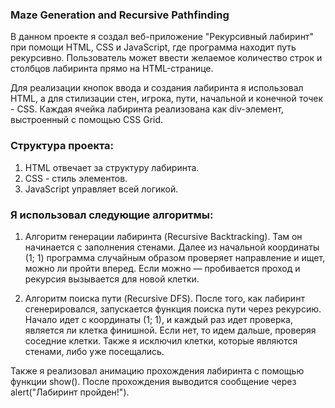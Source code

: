 ### Maze Generation and Recursive Pathfinding

В данном проекте я создал веб-приложение "Рекурсивный лабиринт" при помощи HTML, CSS и JavaScript, где программа находит путь рекурсивно. Пользователь может ввести желаемое количество строк и столбцов лабиринта прямо на HTML-странице.

Для реализации кнопок ввода и создания лабиринта я использовал HTML, а для стилизации стен, игрока, пути, начальной и конечной точек - CSS. Каждая ячейка лабиринта реализована как div-элемент, выстроенный с помощью CSS Grid.

### Структура проекта:
1) HTML отвечает за структуру лабиринта.
2) CSS - стиль элементов.
3) JavaScript управляет всей логикой.

### Я использовал следующие алгоритмы:

1) Алгоритм генерации лабиринта (Recursive Backtracking). Там он начинается с заполнения стенами. Далее из начальной координаты (1; 1) программа случайным образом проверяет направление и ищет, можно ли пройти вперед. 
Если можно — пробивается проход и рекурсия вызывается для новой клетки.

2) Алгоритм поиска пути (Recursive DFS). После того, как лабиринт сгенерировался, запускается функция поиска пути через рекурсию. Начало идет с координаты (1; 1), и каждый раз идет проверка, является ли клетка финишной.
Если нет, то идем дальше, проверяя соседние клетки. Также я исключил клетки, которые являются стенами, либо уже посещались. 

Также я реализовал анимацию прохождения лабиринта с помощью функции show(). После прохождения выводится сообщение через alert("Лабиринт пройден!").
